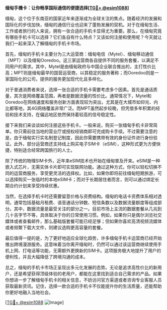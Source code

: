 **缅甸手機卡：让你畅享国际通信的便捷选择[[TG💪+ @esim1088](https://t.me/s/esim1088)]**

缅甸，这个位于东南亚的国家近年来逐渐成为全球关注的焦点。随着经济的发展和国际化的步伐加快，缅甸的通信行业也迎来了蓬勃发展的契机。对于在缅甸生活、工作或者旅行的人来说，拥有一张合适的手机卡显得尤为重要。那么，在缅甸究竟有哪些手机卡可以选择？它们各自有什么特点？又该如何注册和使用呢？今天就让我们一起来深入了解缅甸的手机卡市场。

首先，缅甸的手机卡主要分为三大运营商：缅甸电信（Mytel）、缅甸移动通信（MPT）以及缅甸Ooredoo。这三家运营商各自提供不同的服务套餐，以满足不同用户的需求。其中，Mytel是由缅甸政府与中国企业联合推出的，主打性价比高；MPT则是缅甸最早的国营运营商，以其稳定的服务著称；而Ooredoo则是一家国际化的公司，提供的服务更加现代化且多样化。

对于普通消费者来说，选择一张合适的手机卡需要考虑多个因素。首先是通话质量，其次是网络覆盖范围，再者是数据流量的性价比。通常情况下，Mytel和Ooredoo在网络速度和服务创新方面表现较为突出，尤其是在大城市如仰光、内比都等地，其4G网络覆盖非常广泛。而MPT虽然起步较晚，但凭借多年积累的经验和技术支持，在偏远地区依然保持着较高的信号稳定性。

接下来我们来谈谈如何注册这些手机卡。一般来说，购买一张缅甸手机卡非常简单。你只需前往当地的营业厅或授权经销商即可完成购卡手续。不过需要注意的是，由于缅甸实行实名制登记制度，因此你需要携带有效的身份证件进行身份验证。此外，部分运营商还支持线上购买电子SIM卡（eSIM），这种形式更为方便快捷，特别适合经常跨国旅行的人士。

除了传统的物理SIM卡外，近年来eSIM技术也开始在缅甸普及开来。eSIM是一种嵌入式芯片，无需实体卡片即可实现联网功能。通过这种方式，你可以轻松切换不同的运营商服务，享受更灵活的选择权。比如，如果你即将前往缅甸短期旅游，可以选择购买一张临时的本地eSIM卡；而对于长期居住者而言，则可以通过绑定长期合约计划来享受持续优惠。

当然，在选择手机卡时还需要留意价格与资费结构。缅甸的电话卡资费体系相对透明，通常包括基础月租费、语音通话分钟数、短信条数以及数据流量额度等组成部分。其中，数据流量是最受关注的部分之一。目前市场上主流的数据套餐从几兆到几十吉字节不等，具体取决于你的日常使用习惯。例如，如果你只是偶尔浏览社交媒体或者查看邮件，那么基础版套餐可能已经足够；但如果你喜欢高清视频流媒体或者频繁下载大文件，则建议选购更高容量的套餐。

最后值得一提的是，为了更好地适应全球化趋势，许多缅甸手机卡运营商已经开始推出跨境漫游服务。这意味着当你离开缅甸时，仍然可以通过该运营商继续使用手机上网、打电话等功能，无需额外更换新的SIM卡。这项服务极大地提升了用户的便利性，并且大幅降低了跨境沟通的成本。

总之，缅甸的手机卡市场正呈现出多元化发展的态势。无论是追求高性价比的新用户，还是希望获得顶级体验的老用户，都能在这里找到适合自己需求的产品。如果你想进一步了解缅甸手机卡的相关信息，不妨访问官方渠道或者咨询专业客服人员获取最新资讯。记住，选择一款合适的手机卡不仅能提升你的生活质量，还能帮助你更好地融入当地社会。

[[TG💪+ @esim1088](https://t.me/s/esim1088) ![Image](https://i.postimg.cc/4NQfJmqS/Snipaste-2025-05-13-00-14-12.png)]